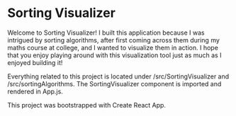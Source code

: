 # Sorting Visualizer

Welcome to Sorting Visualizer! I built this application because I was intrigued by sorting algorithms, after first coming across them during my maths course at college, and I wanted to visualize them in action. I hope that you enjoy playing around with this visualization tool just as much as I enjoyed building it!

Everything related to this project is located under /src/SortingVisualizer and /src/sortingAlgorithms. The SortingVisualizer component is imported and rendered in App.js.


This project was bootstrapped with Create React App.
